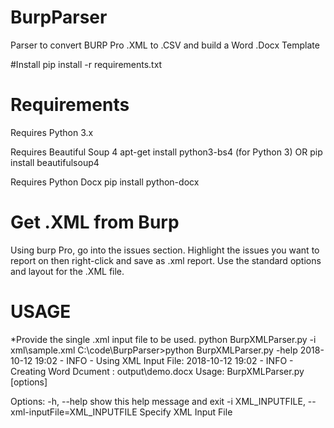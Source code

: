 # BurpParser
Parser to convert BURP Pro .XML to .CSV and build a Word .Docx Template

#Install
pip install -r requirements.txt

# Requirements
Requires Python 3.x

Requires Beautiful Soup 4
   apt-get install python3-bs4 (for Python 3)
    OR
   pip install beautifulsoup4

Requires Python Docx
  pip install python-docx
  
# Get .XML from Burp
  Using burp Pro, go into the issues section. Highlight the issues you want to report on then right-click and save as .xml report. Use the standard options and layout for the .XML file. 

# USAGE
 *Provide the single .xml input file to be used.
 python BurpXMLParser.py -i xml\sample.xml
 C:\code\BurpParser>python BurpXMLParser.py -help
 2018-10-12 19:02 -  INFO - Using XML Input File:
 2018-10-12 19:02 -  INFO - Creating Word Dcument : output\demo.docx
Usage: BurpXMLParser.py [options]

Options:
  -h, --help            show this help message and exit
  -i XML_INPUTFILE, --xml-inputFile=XML_INPUTFILE
                        Specify XML Input File

